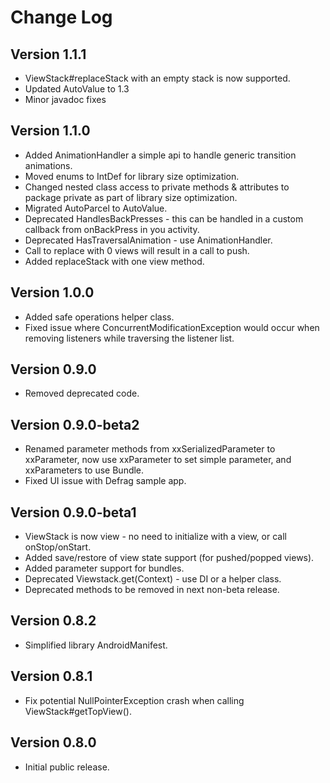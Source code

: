 Change Log
==========

Version 1.1.1
----------------------------
 * ViewStack#replaceStack with an empty stack is now supported.
 * Updated AutoValue to 1.3
 * Minor javadoc fixes

Version 1.1.0
----------------------------
 * Added AnimationHandler a simple api to handle generic transition animations.
 * Moved enums to IntDef for library size optimization.
 * Changed nested class access to private methods & attributes to package private as part of library size optimization.
 * Migrated AutoParcel to AutoValue.
 * Deprecated HandlesBackPresses - this can be handled in a custom callback from onBackPress in you activity.
 * Deprecated HasTraversalAnimation - use AnimationHandler.
 * Call to replace with 0 views will result in a  call to push.
 * Added replaceStack with one view method.

Version 1.0.0
----------------------------
 * Added safe operations helper class.
 * Fixed issue where ConcurrentModificationException would occur when removing listeners while traversing the listener list.

Version 0.9.0
----------------------------
 * Removed deprecated code.

Version 0.9.0-beta2
----------------------------
 * Renamed parameter methods from xxSerializedParameter to xxParameter, now use xxParameter to set simple parameter, and xxParameters to use Bundle.
 * Fixed UI issue with Defrag sample app.

Version 0.9.0-beta1
----------------------------

 * ViewStack is now view - no need to initialize with a view, or call onStop/onStart.
 * Added save/restore of view state support (for pushed/popped views).
 * Added parameter support for bundles.
 * Deprecated Viewstack.get(Context) - use DI or a helper class.
 * Deprecated methods to be removed in next non-beta release.

Version 0.8.2
----------------------------
* Simplified library AndroidManifest.

Version 0.8.1
----------------------------
* Fix potential NullPointerException crash when calling ViewStack#getTopView().

Version 0.8.0
----------------------------

* Initial public release.

